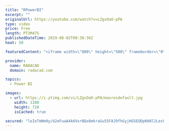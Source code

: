 ```yaml
---
title: "RPowerBI"
excerpt: ""
originalUrl: https://youtube.com/watch?v=LZgxOaO-pPA
type: video
price: Free
length: PT3M47S
publishedDateTime: 2019-08-02T00:38:36Z
heat: 50

featuredContent: "<iframe width=\"800\" height=\"500\" frameborder=\"0\" src=\"https://www.youtube.com/embed/LZgxOaO-pPA\" allow=\"accelerometer; autoplay; encrypted-media; gyroscope; picture-in-picture\" allowfullscreen></iframe>"

provider:
  name: RADACAD
  domain: radacad.com

topics:
  - Power BI

images:
  - url: https://i.ytimg.com/vi/LZgxOaO-pPA/maxresdefault.jpg
    width: 1280
    height: 720
    isCached: true

secured: "leIeTmNm9y/U2eFuaA4k6VsrBQx6mkraGu55FAJ9fhGyjHG5EODpKH8l2LecH6O2PNPd/ljE4o9j6SARxxpr6N/sOeVvW9KEo/P2Dg/dFLLKaFD0F0keTU62nhrfRjJVf+MIyZhi9btZ29fHQHb7qfR2Mk6SyzBT/erAJLE8aluBAYb4d+8cxeQJw6X0CjADjwQKifZ9NZyfjLpqerwfGJ6VJlFRQFAIPuz7BZG2fp+a8aFiRl8o9/nWZ3AHIDfO2edWyC/Agjb9FhDSAVfQ6nlkMcFnHouZAucodjfnFQovsU7R1eQFmEtnmyENrzHtvqTfIWgHCDmfG1BQZUSoQCmtp9uRyvnwLMQ4SyavlDnjDl6QLhfC0tTDHoL1MgRF0xEnit61/xIuVtayGNnCbSNCyfB+JLvMUxVygbs7bqQ=;+wo0pj+LIYEeqS9pZTXpjQ=="
---
```


